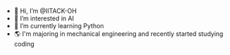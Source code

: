 - 👋 Hi, I’m @IlTACK-OH
- 👀 I’m interested in AI
- 🌱 I’m currently learning Python
- 🌎 I'm majoring in mechanical engineering and recently started studying coding
<!---
IlTACK-OH/IlTACK-OH is a ✨ special ✨ repository because its `README.md` (this file) appears on your GitHub profile.
You can click the Preview link to take a look at your changes.
--->
